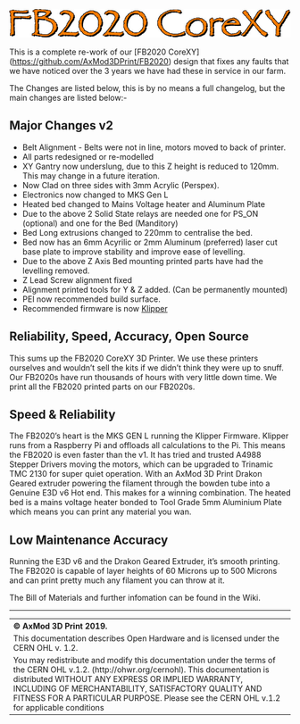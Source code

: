 <img src="https://raw.githubusercontent.com/AxMod3DPrint/FB2020/master/Images/FB2020_logo.jpg" />

This is a complete re-work of our [FB2020 CoreXY] (https://github.com/AxMod3DPrint/FB2020) design that fixes any faults that we have noticed over the 3 years we have had these in service in our farm. 

The Changes are listed below, this is by no means a full changelog, but the main changes are listed below:-

Major Changes v2
-----------------

* Belt Alignment - Belts were not in line, motors moved to back of printer.
* All parts redesigned or re-modelled  
* XY Gantry now underslung, due to this Z height is reduced to 120mm. This may change in a future iteration.
* Now Clad on three sides with 3mm Acrylic (Perspex). 
* Electronics now changed to MKS Gen L
* Heated bed changed to Mains Voltage heater and Aluminum Plate
* Due to the above 2 Solid State relays are needed one for PS_ON (optional) and one for the Bed (Manditory)
* Bed Long extrusions changed to 220mm to centralise the bed.
* Bed now has an 6mm Acyrilic or 2mm Aluminum (preferred) laser cut base plate to improve stability and improve ease of levelling.
* Due to the above Z Axis Bed mounting printed parts have had the levelling removed. 
* Z Lead Screw alignment fixed
* Alignment printed tools for Y & Z added. (Can be permanently mounted)
* PEI now recommended build surface. 
* Recommended firmware is now [Klipper](https://github.com/KevinOConnor/klipper)

Reliability, Speed, Accuracy, Open Source
-----------------------------------------

This sums up the FB2020 CoreXY 3D Printer. We use these printers ourselves and wouldn’t sell the kits if we didn’t think they were up to snuff. Our FB2020s have run thousands of hours with very little down time. We print all the FB2020 printed parts on our FB2020s.

Speed & Reliability
-------------------

The FB2020’s heart is the MKS GEN L running the Klipper Firmware. Klipper runs from a Raspberry Pi and offloads all calculations to the Pi. This means the FB2020 is even faster than the v1. It has tried and trusted A4988 Stepper Drivers moving the motors, which can be upgraded to Trinamic TMC 2130 for super quiet operation. With an AxMod 3D Print Drakon Geared extruder powering the filament through the bowden tube into a Genuine E3D v6 Hot end. This makes for a winning combination. The heated bed is a mains voltage heater bonded to Tool Grade 5mm Aluminium Plate which means you can print any material you wan.

Low Maintenance Accuracy
------------------------

Running the E3D v6 and the Drakon Geared Extruder, it’s smooth printing. The FB2020 is capable of layer heights of 60 Microns up to 500 Microns and can print pretty much any filament you can throw at it. 

The Bill of Materials and further infomation can be found in the Wiki.

---

<table border="0px">
<th align="left">
&copy; AxMod 3D Print 2019.
</th>
<tr>
<td>
This documentation describes Open Hardware and is licensed under the CERN OHL v. 1.2.
</td>
</tr>
<tr>
<td>
You may redistribute and modify this documentation under the terms of the
CERN OHL v.1.2. (http://ohwr.org/cernohl). This documentation is distributed
WITHOUT ANY EXPRESS OR IMPLIED WARRANTY, INCLUDING OF
MERCHANTABILITY, SATISFACTORY QUALITY AND FITNESS FOR A
PARTICULAR PURPOSE. Please see the CERN OHL v.1.2 for applicable
conditions
</td>
